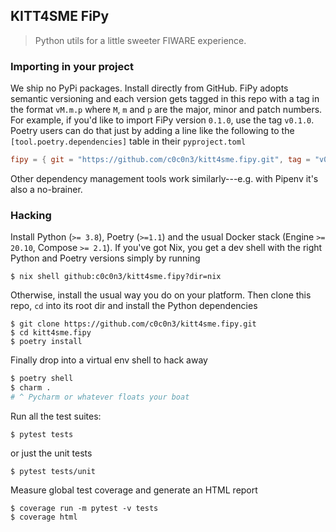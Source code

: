 KITT4SME FiPy
-------------
> Python utils for a little sweeter FIWARE experience.


### Importing in your project

We ship no PyPi packages. Install directly from GitHub. FiPy adopts
semantic versioning and each version gets tagged in this repo with
a tag in the format `vM.m.p` where `M`, `m` and `p` are the major,
minor and patch numbers. For example, if you'd like to import FiPy
version `0.1.0`, use the tag `v0.1.0`. Poetry users can do that just
by adding a line like the following to the `[tool.poetry.dependencies]`
table in their `pyproject.toml`

```toml
fipy = { git = "https://github.com/c0c0n3/kitt4sme.fipy.git", tag = "v0.1.0" }
```

Other dependency management tools work similarly---e.g. with Pipenv
it's also a no-brainer.


### Hacking

Install Python (`>= 3.8`), Poetry (`>=1.1`) and the usual Docker
stack (Engine `>= 20.10`, Compose `>= 2.1`). If you've got Nix, you
get a dev shell with the right Python and Poetry versions simply by
running

```console
$ nix shell github:c0c0n3/kitt4sme.fipy?dir=nix
```

Otherwise, install the usual way you do on your platform. Then clone
this repo, `cd` into its root dir and install the Python dependencies

```console
$ git clone https://github.com/c0c0n3/kitt4sme.fipy.git
$ cd kitt4sme.fipy
$ poetry install
```

Finally drop into a virtual env shell to hack away

```bash
$ poetry shell
$ charm .
# ^ Pycharm or whatever floats your boat
```

Run all the test suites:

```console
$ pytest tests
```

or just the unit tests

```console
$ pytest tests/unit
```

Measure global test coverage and generate an HTML report

```console
$ coverage run -m pytest -v tests
$ coverage html
```
